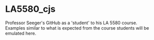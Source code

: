 # LA5580_cjs
Professor Seeger's GitHub as a 'student' to his LA 5580 course. <br>
Examples similar to what is expected from the course students will be emulated here.
